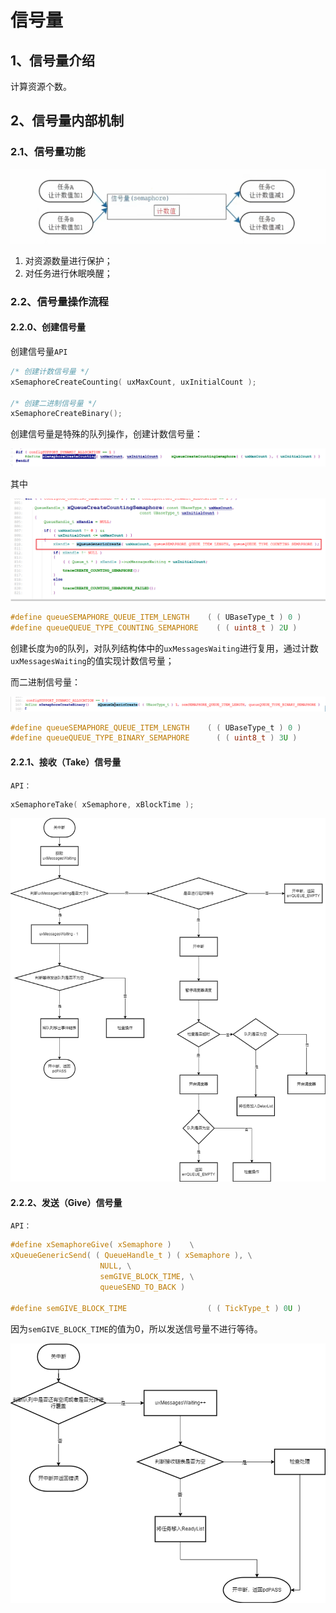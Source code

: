 # 信号量

## 1、信号量介绍

计算资源个数。

## 2、信号量内部机制

### 2.1、信号量功能

![image-20230821230534779](../images/image-20230821230534779.png)

1. 对资源数量进行保护；
2. 对任务进行休眠唤醒；

### 2.2、信号量操作流程

#### 2.2.0、创建信号量

创建信号量`API`

```c
/* 创建计数信号量 */
xSemaphoreCreateCounting( uxMaxCount, uxInitialCount );

/* 创建二进制信号量 */
xSemaphoreCreateBinary();
```

创建信号量是特殊的队列操作，创建计数信号量：

![image-20230822233612885](../images/image-20230822233612885.png)

其中

![image-20230822233639332](../images/image-20230822233639332.png)

```c
#define queueSEMAPHORE_QUEUE_ITEM_LENGTH    ( ( UBaseType_t ) 0 )
#define queueQUEUE_TYPE_COUNTING_SEMAPHORE    ( ( uint8_t ) 2U )
```

创建长度为`0`的队列，对队列结构体中的`uxMessagesWaiting`进行复用，通过计数`uxMessagesWaiting`的值实现计数信号量；

而二进制信号量：

![image-20230822233906108](../images/image-20230822233906108.png)

```c
#define queueSEMAPHORE_QUEUE_ITEM_LENGTH    ( ( UBaseType_t ) 0 )
#define queueQUEUE_TYPE_BINARY_SEMAPHORE      ( ( uint8_t ) 3U )
```

#### 2.2.1、接收（Take）信号量

`API：`

```c
xSemaphoreTake( xSemaphore, xBlockTime );
```

![image-20230824003720967](../images/image-20230824003720967.png)

#### 2.2.2、发送（Give）信号量

`API：`

```c
#define xSemaphoreGive( xSemaphore )    \
xQueueGenericSend( ( QueueHandle_t ) ( xSemaphore ), \
					NULL, \
					semGIVE_BLOCK_TIME, \
					queueSEND_TO_BACK )

#define semGIVE_BLOCK_TIME                  ( ( TickType_t ) 0U )
```

因为`semGIVE_BLOCK_TIME`的值为0，所以发送信号量不进行等待。

![image-20230823235152579](../images/image-20230823235152579.png)
